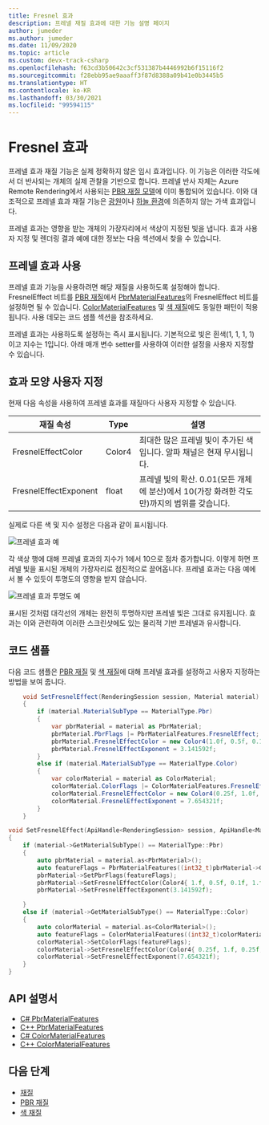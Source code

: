```yaml
---
title: Fresnel 효과
description: 프레넬 재질 효과에 대한 기능 설명 페이지
author: jumeder
ms.author: jumeder
ms.date: 11/09/2020
ms.topic: article
ms.custom: devx-track-csharp
ms.openlocfilehash: f63cd3b50642c3cf531387b4446992b6f15116f2
ms.sourcegitcommit: f28ebb95ae9aaaff3f87d8388a09b41e0b3445b5
ms.translationtype: HT
ms.contentlocale: ko-KR
ms.lasthandoff: 03/30/2021
ms.locfileid: "99594115"
---
```

# <a name="fresnel-effect"></a>Fresnel 효과

프레넬 효과 재질 기능은 실제 정확하지 않은 임시 효과입니다. 이 기능은 이러한 각도에서 더 반사되는 개체의 실제 관찰을 기반으로 합니다. 프레넬 반사 자체는 Azure Remote Rendering에서 사용되는 [PBR 재질 모델](../../overview/features/pbr-materials.md)에 이미 통합되어 있습니다. 이와 대조적으로 프레넬 효과 재질 기능은 [광원](../../overview/features/lights.md)이나 [하늘 환경](../../overview/features/sky.md)에 의존하지 않는 가색 효과입니다.

프레넬 효과는 영향을 받는 개체의 가장자리에서 색상이 지정된 빛을 냅니다. 효과 사용자 지정 및 렌더링 결과 예에 대한 정보는 다음 섹션에서 찾을 수 있습니다.

## <a name="enabling-the-fresnel-effect"></a>프레넬 효과 사용

프레넬 효과 기능을 사용하려면 해당 재질을 사용하도록 설정해야 합니다. FresnelEffect 비트를 [PBR 재질](../../overview/features/pbr-materials.md)에서 [PbrMaterialFeatures](/dotnet/api/microsoft.azure.remoterendering.pbrmaterialfeatures)의 FresnelEffect 비트를 설정하면 될 수 있습니다. [ColorMaterialFeatures](/dotnet/api/microsoft.azure.remoterendering) 및 [색 재질](../../overview/features/color-materials.md)에도 동일한 패턴이 적용됩니다. 사용 데모는 코드 샘플 섹션을 참조하세요.

프레넬 효과는 사용하도록 설정하는 즉시 표시됩니다. 기본적으로 빛은 흰색(1, 1, 1, 1)이고 지수는 1입니다. 아래 매개 변수 setter를 사용하여 이러한 설정을 사용자 지정할 수 있습니다.

## <a name="customizing-the-effect-appearance"></a>효과 모양 사용자 지정

현재 다음 속성을 사용하여 프레넬 효과를 재질마다 사용자 지정할 수 있습니다.

| 재질 속성 | Type | 설명 |
|-------------------|------|-------------|
| FresnelEffectColor | Color4 | 최대한 많은 프레넬 빛이 추가된 색입니다. 알파 채널은 현재 무시됩니다. |
| FresnelEffectExponent | float | 프레넬 빛의 확산. 0\.01(모든 개체에 분산)에서 10(가장 화려한 각도만)까지의 범위를 갖습니다. |

실제로 다른 색 및 지수 설정은 다음과 같이 표시됩니다.

![프레넬 효과 예](./media/fresnel-effect-examples.png)

각 색상 행에 대해 프레넬 효과의 지수가 1에서 10으로 점차 증가합니다. 이렇게 하면 프레넬 빛을 표시된 개체의 가장자리로 점진적으로 끌어옵니다. 프레넬 효과는 다음 예에서 볼 수 있듯이 투명도의 영향을 받지 않습니다.

![프레넬 효과 투명도 예](./media/fresnel-effect-transparent-examples.png)

표시된 것처럼 대각선의 개체는 완전히 투명하지만 프레넬 빛은 그대로 유지됩니다. 효과는 이와 관련하여 이러한 스크린샷에도 있는 물리적 기반 프레넬과 유사합니다.

## <a name="code-samples"></a>코드 샘플

다음 코드 샘플은 [PBR 재질](../../overview/features/pbr-materials.md) 및 [색 재질](../../overview/features/color-materials.md)에 대해 프레넬 효과를 설정하고 사용자 지정하는 방법을 보여 줍니다.

```cs
    void SetFresnelEffect(RenderingSession session, Material material)
    {
        if (material.MaterialSubType == MaterialType.Pbr)
        {
            var pbrMaterial = material as PbrMaterial;
            pbrMaterial.PbrFlags |= PbrMaterialFeatures.FresnelEffect;
            pbrMaterial.FresnelEffectColor = new Color4(1.0f, 0.5f, 0.1f, 1.0f);
            pbrMaterial.FresnelEffectExponent = 3.141592f;
        }
        else if (material.MaterialSubType == MaterialType.Color)
        {
            var colorMaterial = material as ColorMaterial;
            colorMaterial.ColorFlags |= ColorMaterialFeatures.FresnelEffect;
            colorMaterial.FresnelEffectColor = new Color4(0.25f, 1.0f, 0.25f, 1.0f);
            colorMaterial.FresnelEffectExponent = 7.654321f;
        }
    }
```

```cpp
void SetFresnelEffect(ApiHandle<RenderingSession> session, ApiHandle<Material> material)
{
    if (material->GetMaterialSubType() == MaterialType::Pbr)
    {
        auto pbrMaterial = material.as<PbrMaterial>();
        auto featureFlags = PbrMaterialFeatures((int32_t)pbrMaterial->GetPbrFlags() | (int32_t)PbrMaterialFeatures::FresnelEffect);
        pbrMaterial->SetPbrFlags(featureFlags);
        pbrMaterial->SetFresnelEffectColor(Color4{ 1.f, 0.5f, 0.1f, 1.f });
        pbrMaterial->SetFresnelEffectExponent(3.141592f);

    }
    else if (material->GetMaterialSubType() == MaterialType::Color)
    {
        auto colorMaterial = material.as<ColorMaterial>();
        auto featureFlags = ColorMaterialFeatures((int32_t)colorMaterial->GetColorFlags() | (int32_t)ColorMaterialFeatures::FresnelEffect);
        colorMaterial->SetColorFlags(featureFlags);
        colorMaterial->SetFresnelEffectColor(Color4{ 0.25f, 1.f, 0.25f, 1.f });
        colorMaterial->SetFresnelEffectExponent(7.654321f);
    }
}
```

## <a name="api-documentation"></a>API 설명서

* [C# PbrMaterialFeatures](/dotnet/api/microsoft.azure.remoterendering.pbrmaterialfeatures)
* [C++ PbrMaterialFeatures](/cpp/api/remote-rendering/pbrmaterialfeatures)
* [C# ColorMaterialFeatures](/dotnet/api/microsoft.azure.remoterendering.colormaterialfeatures)
* [C++ ColorMaterialFeatures](/cpp/api/remote-rendering/colormaterialfeatures)

## <a name="next-steps"></a>다음 단계

* [재질](../../concepts/materials.md)
* [PBR 재질](../../overview/features/pbr-materials.md)
* [색 재질](../../overview/features/color-materials.md)
